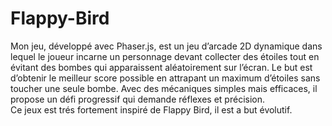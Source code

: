 # Flappy-Bird
Mon jeu, développé avec Phaser.js,
est un jeu d’arcade 2D dynamique dans lequel le joueur incarne un personnage devant collecter des étoiles tout en évitant des bombes qui apparaissent aléatoirement sur l’écran.
Le but est d’obtenir le meilleur score possible en attrapant un maximum d’étoiles sans toucher une seule bombe. 
Avec des mécaniques simples mais efficaces, il propose un défi progressif qui demande réflexes et précision.  
Ce jeux est trés fortement inspiré de Flappy Bird, il est a but évolutif. 
